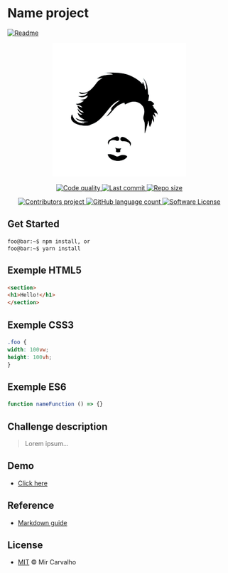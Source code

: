 # Name project

<!-- Translate -->
<a href="./README-pt-br.md">
  <img alt="Readme" src="https://img.shields.io/badge/Translate-pt--br-blue.svg">
</a>

<!-- Banner -->
<p align="center">
  <a href="" target="_blank" >
    <img alt="" src="./.github/assets/brand.jpg" width="300" />
  </a>
</p>

<!-- First badges -->
<p align="center">
  <!-- Codacy -->
  <a href="https://www.codacy.com/manual/deppbrazil/repository-patterns?utm_source=github.com&amp;utm_medium=referral&amp;utm_content=deppbrazil/repository-patterns&amp;utm_campaign=Badge_Grade">
    <img alt="Code quality" src="https://api.codacy.com/project/badge/Grade/61cb2455f6ab4d809986f7d995623c3d"/>
  </a>
  <!-- Last commit -->
  <a href="https://github.com/deppbrazil/repository-patterns/commits/master">
    <img alt="Last commit" src="https://img.shields.io/github/last-commit/deppbrazil/repository-patterns.svg">
  </a>
  <!-- Repo size -->
  <a href="https://github.com/deppbrazil/repository-patterns">
    <img alt="Repo size" src="https://img.shields.io/github/repo-size/deppbrazil/repository-patterns.svg?color=brightgreen" />
  </a>
</p>

<!-- Seconds badges -->
<p align="center">
  <!-- Contributors -->
  <a href="https://github.com/deppbrazil/repository-patterns/graphs/contributors">
    <img alt="Contributors project" src="https://img.shields.io/github/contributors/deppbrazil/repository-patterns.svg?color=blue" />
  </a>
  <!-- Language count -->
  <a href="https://github.com/deppbrazil/repository-patterns">
    <img alt="GitHub language count" src="https://img.shields.io/github/languages/count/deppbrazil/repository-patterns.svg" />
  </a>
  <!-- License -->
  <a href="./LICENSE">
    <img alt="Software License" src="https://img.shields.io/badge/license-MIT-blue.svg">
  </a>
</p>

## Get Started
```console
foo@bar:~$ npm install, or
foo@bar:~$ yarn install
```

## Exemple HTML5
```html
<section>
<h1>Hello!</h1>
</section>
```

## Exemple CSS3
```css
.foo {
width: 100vw;
height: 100vh;
}
```

## Exemple ES6
```js
function nameFunction () => {}
```

## Challenge description
>Lorem ipsum...

## Demo
*   [Click here](https://www.deppbrazil.com)

## Reference 
*   [Markdown guide](https://guides.github.com/features/mastering-markdown/)

## License
*   [MIT](./LICENSE) &copy; Mir Carvalho